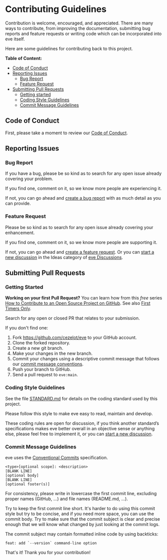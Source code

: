 # Contributing Guidelines

Contribution is welcome, encouraged, and appreciated. There are many ways to contribute,
from improving the documentation, submitting bug reports and feature requests or writing code
which can be incorporated into eve itself.

Here are some guidelines for contributing back to this project.

**Table of Content:**
 - [Code of Conduct](#code-of-conduct)
 - [Reporting Issues](#reporting-issues)
   - [Bug Report](#bug-report)
   - [Feature Request](#feature-request)
 - [Submitting Pull Requests](#submitting-pull-requests)
   - [Getting started](#getting-started)
   - [Coding Style Guidelines](#coding-style-guidelines)
   - [Commit Message Guidelines](#commit-message-guidelines)

## Code of Conduct

First, please take a moment to review our [Code of Conduct](CODE_OF_CONDUCT.md).

## Reporting Issues

### Bug Report

If you have a bug, please be so kind as to search for any open issue already covering your problem.

If you find one, comment on it, so we know more people are experiencing it.

If not, you can go ahead and [create a bug report](https://github.com/cezelot/eve/issues/new?assignees=&labels=bug%2Ctriage&projects=&template=bug_report.yml&title=%5BBug%5D+%3Ctitle%3E)
with as much detail as you can provide.

### Feature Request

Please be so kind as to search for any open issue already covering your enhancement.

If you find one, comment on it, so we know more people are supporting it.

If not, you can go ahead and [create a feature request](https://github.com/cezelot/eve/issues/new?assignees=&labels=enhancement%2Ctriage&projects=&template=feature_request.yml&title=%5BFeature%5D+%3Ctitle%3E).
Or you can [start a new discussion](https://github.com/cezelot/eve/discussions/new?category=ideas)
in the Ideas category of [eve Discussions](https://github.com/cezelot/eve/discussions).

## Submitting Pull Requests

### Getting Started

**Working on your first Pull Request?** You can learn how from this *free* series
[How to Contribute to an Open Source Project on GitHub](https://kcd.im/pull-request).
See also [First Timers Only](http://www.firsttimersonly.com).

Search for any open or closed PR that relates to your submission.

If you don't find one:

  1. Fork https://github.com/cezelot/eve to your GitHub account.
  2. Clone the forked repository.
  3. Create a new git branch.
  4. Make your changes in the new branch.
  5. Commit your changes using a descriptive commit message that follows
     our [commit message conventions](#commit-message-guidelines).
  6. Push your branch to GitHub.
  7. Send a pull request to `eve:main`.

### Coding Style Guidelines

See the file [STANDARD.md](STANDARD.md) for details on the coding standard
used by this project.

Please follow this style to make eve easy to read, maintain and develop.

These coding rules are open for discussion, if you think another standard’s specifications
makes eve better overall in an objective sense or anything else, please feel free to implement it,
or you can [start a new discussion](https://github.com/cezelot/eve/discussions/new?category=standard).

### Commit Message Guidelines

eve uses the [Conventional Commits](https://www.conventionalcommits.org/en/v1.0.0/)
specification.

```
<type>[optional scope]: <description>
[BLANK LINE]
[optional body]
[BLANK LINE]
[optional footer(s)]
```

For consistency, please write in lowercase the first commit line, excluding
proper names (GitHub, ...) and file names (README.md, ...).

Try to keep the first commit line short. It's harder to do using this commit style but try to be
concise, and if you need more space, you can use the commit body. Try to make sure that the commit
subject is clear and precise enough that we will know what changed by just looking at the commit logs.

The commit subject may contain formatted inline code by using backticks:

 ```
 feat: add `--version` command-line option
 ```

That's it! Thank you for your contribution!
